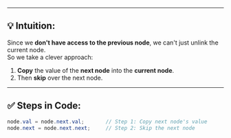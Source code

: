 
---

## 💡 Intuition:

Since we **don't have access to the previous node**, we can't just unlink the current node.  
So we take a clever approach:

1. **Copy** the value of the **next node** into the **current node**.
2. Then **skip** over the next node.

---

## ✅ Steps in Code:

```java
node.val = node.next.val;       // Step 1: Copy next node's value
node.next = node.next.next;     // Step 2: Skip the next node
